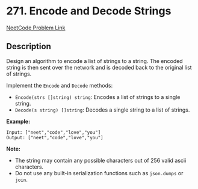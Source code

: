 # 271. Encode and Decode Strings

[NeetCode Problem Link](https://neetcode.io/problems/string-encode-and-decode?list=neetcode150)

## Description

Design an algorithm to encode a list of strings to a string. The encoded string is then sent over the network and is decoded back to the original list of strings.

Implement the `Encode` and `Decode` methods:

- `Encode(strs []string) string`: Encodes a list of strings to a single string.
- `Decode(s string) []string`: Decodes a single string to a list of strings.

**Example:**

```
Input: ["neet","code","love","you"]
Output: ["neet","code","love","you"]
```

**Note:**
- The string may contain any possible characters out of 256 valid ascii characters.
- Do not use any built-in serialization functions such as `json.dumps` or `join`.
